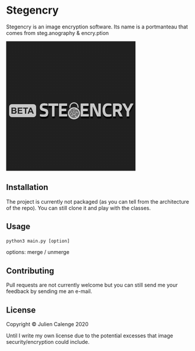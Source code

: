 # Stegencry

Stegencry is an image encryption software. Its name is a portmanteau that comes from steg.anography & encry.ption

![alt text](https://github.com/jclge/Stegencry/blob/master/stegencry.png?raw=true)

## Installation

The project is currently not packaged (as you can tell from the architecture of the repo).
You can still clone it and play with the classes.

## Usage

```python
python3 main.py [option]
```
options: merge / unmerge

## Contributing
Pull requests are not currently welcome but you can still send me your feedback by sending me an e-mail.

## License
Copyright © Julien Calenge 2020

Until I write my own license due to the potential excesses that image security/encryption could include.
